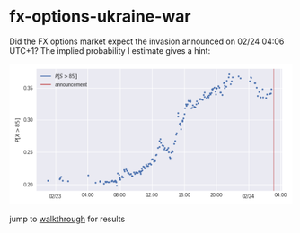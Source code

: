 # fx-options-ukraine-war
Did the FX options market expect the invasion announced on 02/24 04:06 UTC+1? The implied probability I estimate gives a hint:

![probability of invasion](./output/figures/prob-gt85-zoom.png "probability of invasion")

jump to [walkthrough](./walkthrough.ipynb) for results

